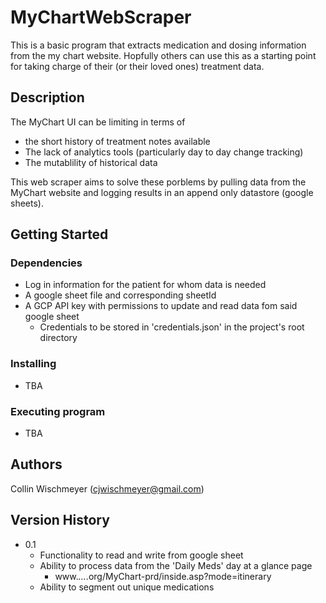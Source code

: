 # MyChartWebScraper 

This is a basic program that extracts medication and dosing information from the my chart website. 
Hopfully others can use this as a starting point for taking charge of their (or their loved ones) treatment data.

## Description

The MyChart UI can be limiting in terms of
* the short history of treatment notes available
* The lack of analytics tools (particularly day to day change tracking)
* The mutablility of historical data

This web scraper aims to solve these porblems by pulling data from the MyChart website and logging results in an append only datastore (google sheets).

## Getting Started


### Dependencies

- Log in information for the patient for whom data is needed
- A google sheet file and corresponding sheetId
- A GCP API key with permissions to update and read data fom said google sheet
     - Credentials to be stored in 'credentials.json' in the project's root directory

### Installing

* TBA

### Executing program

* TBA

## Authors

Collin Wischmeyer (cjwischmeyer@gmail.com)

## Version History

* 0.1
    * Functionality to read and write from google sheet
    * Ability to process data from the 'Daily Meds' day at a glance page
        * www.*...*.org/MyChart-prd/inside.asp?mode=itinerary
    * Ability to segment out unique medications
